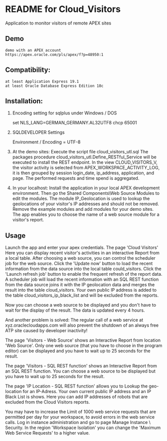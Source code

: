 # README for Cloud_Visitors
Application to monitor visitors of remote APEX sites

## Demo
	demo with an APEX account
	https://apex.oracle.com/pls/apex/f?p=48950:1

## Compatibility:
	at least Application Express 19.1
	at least Oracle Database Express Edition 18c

## Installation:
1. Encoding setting for sqlplus under Windows / DOS

	set NLS_LANG=GERMAN_GERMANY.AL32UTF8 
	chcp 65001

2. SQLDEVELOPER Settings

	Environment / Encoding = UTF-8

3. At the demo sites:
Execute the script file cloud_visitors_utl.sql
The packages procedure cloud_visitors_utl.Define_RESTful_Service will be executed to install the REST endpoint.
In the view CLOUD_VISITORS_V, the visitor activity is selected from APEX_WORKSPACE_ACTIVITY_LOG, it is then grouped by session login_date, ip_address, application, and page. The performed requests and time spend is aggregated.

4. In your localhost:
Install the application in your local APEX development environment. Then go the Shared Components\Web Source Modules to edit the modules. The module IP_Geolocation is used to lookup the geolocations of your visitor's IP addresses and should not be removed. Remove the example modules and add modules for your demo sites.
The app enables you to choose the name of a web source module for a visitor's report.

## Usage
Launch the app and enter your apex credentials.
The page 'Cloud Visitors'
Here you can display recent visitor's activities in an interactive Report from a local table.
After choosing a web source, you can control the scheduler job for the web source.
Click the 'Update now' button to load the recent information from the data source into the local table could_visitors.
Click the 'Launch refresh job' button to enable the frequent refresh of the report data.
A scheduler job will load the recent information with an SQL REST function from the data source joins it with the IP geolocation data and merges the result into the table cloud_visitors. Your own public IP address is added to the table cloud_visitors_ip_black_list and will be excluded from the reports.

Now you can choose a web source to be displayed and you don't have to wait for the display of the result. The data is updated every 4 hours.

And another problem is solved: The regular call of a web service at xyz.oraclecloudapps.com will also prevent the shutdown of an always free ATP site caused by developer inactivity!

The page 'Visitors - Web Source' shows an Interactive Report from location 'Web Source'. Only one web source (that you have to choose in the program editor) can be displayed and you have to wait up to 25 seconds for the result.

The page 'Visitors - SQL REST function' shows an Interactive Report from an SQL REST function. You can choose a web source to be displayed but you have to wait up to 25 seconds for the result.

The page 'IP Location - SQL REST function' allows you to Lookup the geo-location for an IP-Adress. Your own current public IP address and an IP Black List is shows. Here you can add IP addresses of robots that are excluded from the Cloud Visitors reports.

You may have to increase the Limit of 1000 web service requests that are permitted per day for your workspace, to avoid errors in the web service calls. Log in instance administration and go to page Manage Instance \ Security. In the region 'Workspace Isolation' you can change the 'Maximum Web Service Requests' to a higher value.
